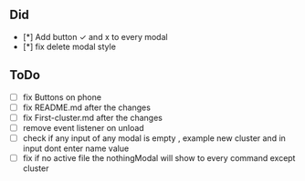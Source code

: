 ## Did
- [*] Add button ✓ and x to every modal
- [*] fix delete modal style




## ToDo
- [ ] fix Buttons on phone
- [ ] fix README.md after the changes
- [ ] fix First-cluster.md after the changes
- [ ] remove event listener on unload
- [ ] check if any input of any modal is empty , example new cluster and in input dont enter name value
- [ ] fix if no active file the nothingModal will show to every command except cluster